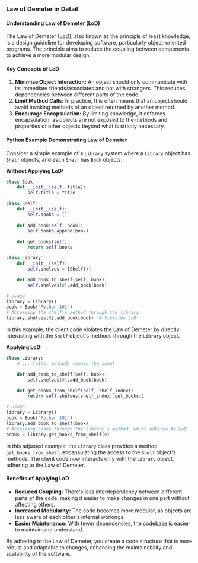 ### Law of Demeter in Detail

#### Understanding Law of Demeter (LoD)

The Law of Demeter (LoD), also known as the principle of least knowledge, is a design guideline for developing software, particularly object-oriented programs. The principle aims to reduce the coupling between components to achieve a more modular design.

#### Key Concepts of LoD:

1. **Minimize Object Interaction:** An object should only communicate with its immediate friends/associates and not with strangers. This reduces dependencies between different parts of the code.
2. **Limit Method Calls:** In practice, this often means that an object should avoid invoking methods of an object returned by another method.
3. **Encourage Encapsulation:** By limiting knowledge, it enforces encapsulation, as objects are not exposed to the methods and properties of other objects beyond what is strictly necessary.

#### Python Example Demonstrating Law of Demeter

Consider a simple example of a `Library` system where a `Library` object has `Shelf` objects, and each `Shelf` has `Book` objects.

**Without Applying LoD:**
```python
class Book:
    def __init__(self, title):
        self.title = title

class Shelf:
    def __init__(self):
        self.books = []

    def add_book(self, book):
        self.books.append(book)

    def get_books(self):
        return self.books

class Library:
    def __init__(self):
        self.shelves = [Shelf()]

    def add_book_to_shelf(self, book):
        self.shelves[0].add_book(book)

# Usage
library = Library()
book = Book("Python 101")
# Accessing the shelf's method through the library
library.shelves[0].add_book(book)  # Violates LoD
```

In this example, the client code violates the Law of Demeter by directly interacting with the `Shelf` object's methods through the `Library` object.

**Applying LoD:**
```python
class Library:
    # ... (other methods remain the same)

    def add_book_to_shelf(self, book):
        self.shelves[0].add_book(book)

    def get_books_from_shelf(self, shelf_index):
        return self.shelves[shelf_index].get_books()

# Usage
library = Library()
book = Book("Python 101")
library.add_book_to_shelf(book)
# Accessing books through the library's method, which adheres to LoD
books = library.get_books_from_shelf(0)
```

In this adjusted example, the `Library` class provides a method `get_books_from_shelf`, encapsulating the access to the `Shelf` object's methods. The client code now interacts only with the `Library` object, adhering to the Law of Demeter.

#### Benefits of Applying LoD

- **Reduced Coupling:** There's less interdependency between different parts of the code, making it easier to make changes in one part without affecting others.
- **Increased Modularity:** The code becomes more modular, as objects are less aware of each other's internal workings.
- **Easier Maintenance:** With fewer dependencies, the codebase is easier to maintain and understand.

By adhering to the Law of Demeter, you create a code structure that is more robust and adaptable to changes, enhancing the maintainability and scalability of the software.